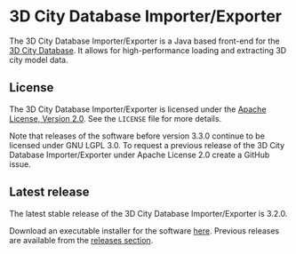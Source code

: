 3D City Database Importer/Exporter
==================================

The 3D City Database Importer/Exporter is a Java based front-end for the [3D City Database](http://www.3dcitydb.org/). It allows for high-performance loading and extracting 3D city model data.

License
-------
The 3D City Database Importer/Exporter is licensed under the [Apache License, Version 2.0](http://www.apache.org/licenses/LICENSE-2.0). See the `LICENSE` file for more details.

Note that releases of the software before version 3.3.0 continue to be licensed under GNU LGPL 3.0. To request a previous release of the 3D City Database Importer/Exporter under Apache License 2.0 create a GitHub issue.

Latest release
--------------
The latest stable release of the 3D City Database Importer/Exporter is 3.2.0.

Download an executable installer for the software [here](https://github.com/3dcitydb/importer-exporter/releases/download/v3.2.0/3DCityDB-Importer-Exporter-3.2-Setup.jar). Previous releases are available from the [releases section](https://github.com/3dcitydb/importer-exporter/releases).
